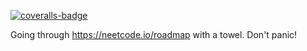 [![coveralls-badge][]][coveralls-status]

Going through https://neetcode.io/roadmap with a towel. Don't panic!

[coveralls]: https://coveralls.io
[coveralls-badge]: https://coveralls.io/repos/github/Runhorn/NeetCodeRoadmap/badge.svg
[coveralls-status]: https://coveralls.io/github/Runhorn/NeetCodeRoadmap